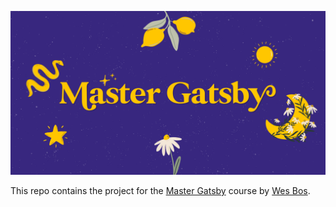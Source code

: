 ![Master Gatsby](/master-gatsby.png)

This repo contains the project for the [Master Gatsby](https://mastergatsby.com) course by [Wes Bos](https://wesbos.com).
